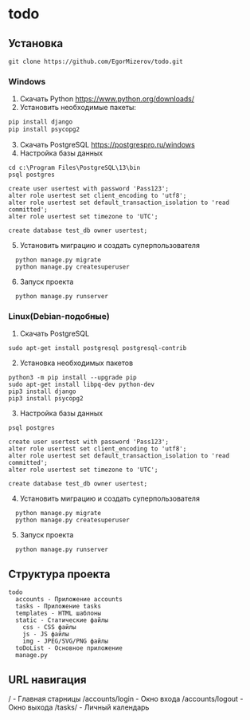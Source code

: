 # todo

## Установка
```
git clone https://github.com/EgorMizerov/todo.git
```
### Windows
1. Скачать Python
https://www.python.org/downloads/
2. Установить необходимые пакеты:
  ```python -m pip install --upgrade pip
  pip install django
  pip install psycopg2
  ```
3. Скачать PostgreSQL
https://postgrespro.ru/windows
4. Настройка базы данных
  ```
  cd c:\Program Files\PostgreSQL\13\bin
  psql postgres
  
  create user usertest with password 'Pass123';
  alter role usertest set client_encoding to 'utf8';
  alter role usertest set default_transaction_isolation to 'read committed';
  alter role usertest set timezone to 'UTC';
  
  create database test_db owner usertest;
```
5. Установить миграцию и создать суперпользователя
```
  python manage.py migrate
  python manage.py createsuperuser
```
6. Запуск проекта
```
  python manage.py runserver
```


### Linux(Debian-подобные)
1. Скачать PostgreSQL
```
sudo apt-get install postgresql postgresql-contrib
```
2. Установка необходимых пакетов
  ```
  python3 -m pip install --upgrade pip
  sudo apt-get install libpq-dev python-dev
  pip3 install django
  pip3 install psycopg2
  ```
3. Настройка базы данных
  ```
  psql postgres
  
  create user usertest with password 'Pass123';
  alter role usertest set client_encoding to 'utf8';
  alter role usertest set default_transaction_isolation to 'read committed';
  alter role usertest set timezone to 'UTC';
  
  create database test_db owner usertest;
```
4. Установить миграцию и создать суперпользователя
```
  python manage.py migrate
  python manage.py createsuperuser
```
5. Запуск проекта
```
  python manage.py runserver
```
Структура проекта
-----------------
```
todo
  accounts - Приложение accounts
  tasks - Приложение tasks
  templates - HTML шаблоны
  static - Статические файлы
    css - CSS файлы
    js - JS файлы
    img - JPEG/SVG/PNG файлы
  toDoList - Основное приложение
  manage.py
```
## URL навигация
/ - Главная старницы
/accounts/login - Окно входа
/accounts/logout - Окно выхода
/tasks/ - Личный календарь
